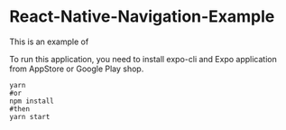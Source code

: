 # React-Native-Navigation-Example
This is an example of 

To run this application, you need to install expo-cli and Expo application from AppStore or Google Play shop.

```shell
yarn
#or
npm install
#then
yarn start
```
